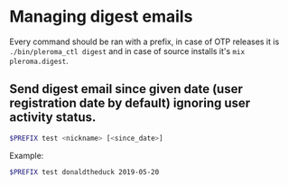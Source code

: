 # Managing digest emails
Every command should be ran with a prefix, in case of OTP releases it is `./bin/pleroma_ctl digest` and in case of source installs it's `mix pleroma.digest`.

## Send digest email since given date (user registration date by default) ignoring user activity status.

```sh
$PREFIX test <nickname> [<since_date>]
```

Example: 
```sh
$PREFIX test donaldtheduck 2019-05-20
```

